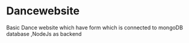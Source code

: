 # Dancewebsite

Basic Dance website which have form which is connected to mongoDB database ,NodeJs as backend 

